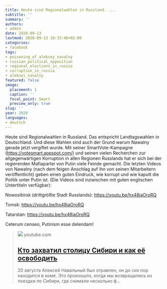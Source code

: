```yaml
---
title: Heute sind Regionalwahlen in Russland. ...
subtitle: ''
summary: ''
authors:
- admin
date: 2020-09-13
lastmod: 2020-09-13 10:33:48+02:00
categories:
- facebook
tags:
- poisoning_of_aleksey_navalny
- russian_political_opposition
- regional_elections_in_russia
- corruption_in_russia
- aleksei_navalny
featured: false
image:
  placement: 1
  caption: ''
  focal_point: Smart
  preview_only: true
slug: ''
year: 2020
languages:
- deutsch
---
```


Heute sind Regionalwahlen in Russland. Das entspricht Landtagswahlen in Deutschland. Und diese Wahlen sind auch der Grund warum Nawalny gerade jetzt vergiftet wurde. Mit seiner SmartVote-Kampagne (https://votesmart.appspot.com/) und seinen vielen Recherchen zur allgegenwärtigen Korruption in allen Regionen Russlands hat er sich bei der regierenden Mafiapartei von Putin viele Feinde gemacht. Die letzten Videos von Nawalny (nach dem feigen Anschlag auf ihn von seinen Mitarbeitern veröffentlicht) geben einen guten Eindruck, wie korrupt und wie kaputt die Politik unter Putin ist. 
(Die Videos sind inzwischen mit guten englischen Untertiteln verfügbar):

Nowosibirsk (drittgrößte Stadt Russlands):
https://youtu.be/hx48jaOroRQ

Tomsk:
https://youtu.be/hx48jaOroRQ

Tatarstan:
https://youtu.be/hx48jaOroRQ

Ceterum censeo, Putinism esse delendam!
> [![](https://i.ytimg.com/vi/hx48jaOroRQ/maxresdefault.jpg)](https://youtu.be/hx48jaOroRQ)
> youtube.com
> ## [Кто захватил столицу Сибири и как её освободить](https://youtu.be/hx48jaOroRQ)
>
>20 августа Алексей Навальный был отравлен, он до сих пор находится в коме. Это произошло, когда мы возвращались из поездки по Сибири, где снимали несколько ф...